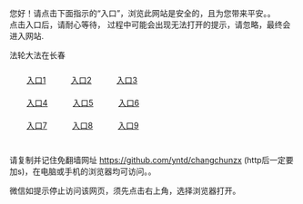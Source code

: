 您好！请点击下面指示的“入口”，浏览此网站是安全的，且为您带来平安。。 <br/>
点击入口后，请耐心等待， 过程中可能会出现无法打开的提示，请忽略，最终会进入网站. </br>

法轮大法在长春<br/>
<div style="padding:10px"><a style="margin:20px" target="_blank" href="https://d21iqw1p25qjnl.cloudfront.net/2Qpsp?ggyqs" id="ccLink1" rel="nofollow">入口1</a> <a target="_blank" style="margin:20px" href="https://d4qcgg2m33n82.cloudfront.net/2Qpsp?zhbrfzjc" id="ccLink2" rel="nofollow">入口2</a> <a style="margin:20px" target="_blank" href="https://d3cb3g7ed2hzrj.cloudfront.net/2Qpsp?wigjcu" id="ccLink3" rel="nofollow">入口3</a></div>

<div style="padding:10px" ><a style="margin:20px" target="_blank" href="https://d21iqw1p25qjnl.cloudfront.net/2Qpsp?ggyqs" id="ccLink4" rel="nofollow">入口4</a> <a style="margin:20px" href="https://d4qcgg2m33n82.cloudfront.net/2Qpsp?zhbrfzjc" target="_blank" id="ccLink5" rel="nofollow">入口5</a> <a style="margin:20px" href="https://d3cb3g7ed2hzrj.cloudfront.net/2Qpsp?wigjcu" target="_blank" id="ccLink6" rel="nofollow">入口6</a></div>

<div style="padding:10px"><a style="margin:20px" target="_blank" href="https://d21iqw1p25qjnl.cloudfront.net/2Qpsp?ggyqs" id="ccLink7" rel="nofollow">入口7</a> <a style="margin:20px" href="https://d4qcgg2m33n82.cloudfront.net/2Qpsp?zhbrfzjc" target="_blank" id="ccLink8" rel="nofollow">入口8</a> <a style="margin:20px" target="_blank" href="https://d3cb3g7ed2hzrj.cloudfront.net/2Qpsp?wigjcu" id="ccLink9" rel="nofollow">入口9</a></div>

<br/>



请复制并记住免翻墙网址 https://github.com/yntd/changchunzx (http后一定要加s)，在电脑或手机的浏览器均可访问。。<br/>

微信如提示停止访问该网页，须先点击右上角，选择浏览器打开。
